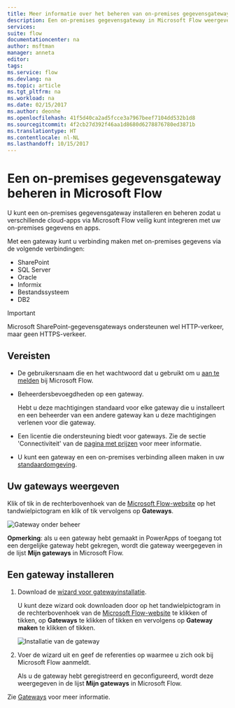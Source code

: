 ```yaml
---
title: Meer informatie over het beheren van on-premises gegevensgateways | Microsoft Docs
description: Een on-premises gegevensgateway in Microsoft Flow weergeven en installeren
services: 
suite: flow
documentationcenter: na
author: msftman
manager: anneta
editor: 
tags: 
ms.service: flow
ms.devlang: na
ms.topic: article
ms.tgt_pltfrm: na
ms.workload: na
ms.date: 02/15/2017
ms.author: deonhe
ms.openlocfilehash: 41f5d40ca2ad5fcce3a7967beef7104dd532b1d8
ms.sourcegitcommit: 4f2cb27d392f46aa1d8680d6278876780ed3871b
ms.translationtype: HT
ms.contentlocale: nl-NL
ms.lasthandoff: 10/15/2017
---
```

# <a name="manage-an-on-premises-data-gateway-in-microsoft-flow"></a>Een on-premises gegevensgateway beheren in Microsoft Flow
U kunt een on-premises gegevensgateway installeren en beheren zodat u verschillende cloud-apps via Microsoft Flow veilig kunt integreren met uw on-premises gegevens en apps.

Met een gateway kunt u verbinding maken met on-premises gegevens via de volgende verbindingen:

* SharePoint
* SQL Server
* Oracle
* Informix
* Bestandssysteem
* DB2

> [!IMPORTANT]
> Microsoft SharePoint-gegevensgateways ondersteunen wel HTTP-verkeer, maar geen HTTPS-verkeer.
> 
> 

## <a name="prerequisites"></a>Vereisten
* De gebruikersnaam die en het wachtwoord dat u gebruikt om u [aan te melden](sign-up-sign-in.md) bij Microsoft Flow.
* Beheerdersbevoegdheden op een gateway.
  
  Hebt u deze machtigingen standaard voor elke gateway die u installeert en een beheerder van een andere gateway kan u deze machtigingen verlenen voor die gateway.
* Een licentie die ondersteuning biedt voor gateways. Zie de sectie 'Connectiviteit' van de [pagina met prijzen](https://flow.microsoft.com/pricing/) voor meer informatie.
* U kunt een gateway en een on-premises verbinding alleen maken in uw [standaardomgeving](environments-overview-maker.md).

## <a name="view-your-gateways"></a>Uw gateways weergeven
Klik of tik in de rechterbovenhoek van de [Microsoft Flow-website](https://flow.microsoft.com) op het tandwielpictogram en klik of tik vervolgens op **Gateways**.

![Gateway onder beheer][1]

**Opmerking**: als u een gateway hebt gemaakt in PowerApps of toegang tot een dergelijke gateway hebt gekregen, wordt die gateway weergegeven in de lijst **Mijn gateways** in Microsoft Flow.

## <a name="install-a-gateway"></a>Een gateway installeren
1. Download de [wizard voor gatewayinstallatie](http://go.microsoft.com/fwlink/?LinkID=820580&clcid=0x409).
   
    U kunt deze wizard ook downloaden door op het tandwielpictogram in de rechterbovenhoek van de [Microsoft Flow-website](https://flow.microsoft.com) te klikken of tikken, op **Gateways** te klikken of tikken en vervolgens op **Gateway maken** te klikken of tikken.
   
    ![Installatie van de gateway][2]
2. Voer de wizard uit en geef de referenties op waarmee u zich ook bij Microsoft Flow aanmeldt.
   
    Als u de gateway hebt geregistreerd en geconfigureerd, wordt deze weergegeven in de lijst **Mijn gateways** in Microsoft Flow.

Zie [Gateways](gateway-reference.md) voor meer informatie.

<!-- Image references -->
[1]: ./media/manage-gateway/view-gateways.png
[2]: ./media/manage-gateway/list-gateways.png
